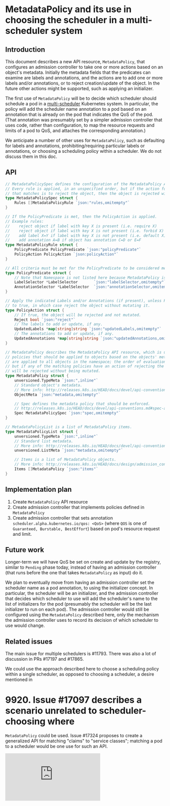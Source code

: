 # MetadataPolicy and its use in choosing the scheduler in a multi-scheduler system

## Introduction

This document describes a new API resource, `MetadataPolicy`, that configures an
admission controller to take one or more actions based on an object's metadata.
Initially the metadata fields that the predicates can examine are labels and
annotations, and the actions are to add one or more labels and/or annotations,
or to reject creation/update of the object. In the future other actions might be
supported, such as applying an initializer.

The first use of `MetadataPolicy` will be to decide which scheduler should
schedule a pod in a [multi-scheduler](./multiple-schedulers.md)
Kubernetes system. In particular, the policy will add the scheduler name
annotation to a pod based on an annotation that is already on the pod that
indicates the QoS of the pod. (That annotation was presumably set by a simpler
admission controller that uses code, rather than configuration, to map the
resource requests and limits of a pod to QoS, and attaches the corresponding
annotation.)

We anticipate a  number of other uses for `MetadataPolicy`, such as defaulting
for labels and annotations, prohibiting/requiring particular labels or
annotations, or choosing a scheduling policy within a scheduler. We do not
discuss them in this doc.


## API

```go
// MetadataPolicySpec defines the configuration of the MetadataPolicy API resource.
// Every rule is applied, in an unspecified order, but if the action for any rule
// that matches is to reject the object, then the object is rejected without being mutated.
type MetadataPolicySpec struct {
	Rules []MetadataPolicyRule `json:"rules,omitempty"`
}

// If the PolicyPredicate is met, then the PolicyAction is applied.
// Example rules:
//    reject object if label with key X is present (i.e. require X)
//    reject object if label with key X is not present (i.e. forbid X)
//    add label X=Y if label with key X is not present (i.e. default X)
//    add annotation A=B if object has annotation C=D or E=F
type MetadataPolicyRule struct {
	PolicyPredicate PolicyPredicate `json:"policyPredicate"`
	PolicyAction PolicyAction `json:policyAction"`
}

// All criteria must be met for the PolicyPredicate to be considered met.
type PolicyPredicate struct {
	// Note that Namespace is not listed here because MetadataPolicy is per-Namespace.	
	LabelSelector *LabelSelector       `json:"labelSelector,omitempty"`
	AnnotationSelector *LabelSelector  `json:"annotationSelector,omitempty"`
}

// Apply the indicated Labels and/or Annotations (if present), unless Reject is set
// to true, in which case reject the object without mutating it.
type PolicyAction struct {
	// If true, the object will be rejected and not mutated.
	Reject bool `json:"reject"`
	// The labels to add or update, if any.
	UpdatedLabels *map[string]string `json:"updatedLabels,omitempty"`
	// The annotations to add or update, if any.
	UpdatedAnnotations *map[string]string `json:"updatedAnnotations,omitempty"`
}

// MetadataPolicy describes the MetadataPolicy API resource, which is used for specifying
// policies that should be applied to objects based on the objects' metadata. All MetadataPolicy's
// are applied to all objects in the namespace; the order of evaluation is not guaranteed,
// but if any of the matching policies have an action of rejecting the object, then the object
// will be rejected without being mutated.
type MetadataPolicy struct {
	unversioned.TypeMeta `json:",inline"`
	// Standard object's metadata.
	// More info: http://releases.k8s.io/HEAD/docs/devel/api-conventions.md#metadata
	ObjectMeta `json:"metadata,omitempty"`

	// Spec defines the metadata policy that should be enforced.
	// http://releases.k8s.io/HEAD/docs/devel/api-conventions.md#spec-and-status
	Spec MetadataPolicySpec `json:"spec,omitempty"`
}

// MetadataPolicyList is a list of MetadataPolicy items.
type MetadataPolicyList struct {
	unversioned.TypeMeta `json:",inline"`
	// Standard list metadata.
	// More info: http://releases.k8s.io/HEAD/docs/devel/api-conventions.md#types-kinds
	unversioned.ListMeta `json:"metadata,omitempty"`

	// Items is a list of MetadataPolicy objects.
	// More info: http://releases.k8s.io/HEAD/docs/design/admission_control_resource_quota.md#admissioncontrol-plugin-resourcequota
	Items []MetadataPolicy `json:"items"`
}
```

## Implementation plan

1. Create `MetadataPolicy` API resource
1. Create admission controller that implements policies defined in
`MetadataPolicy`
1. Create admission controller that sets annotation
`scheduler.alpha.kubernetes.io/qos: <QoS>`
(where `QOS` is one of `Guaranteed, Burstable, BestEffort`)
based on pod's resource request and limit.

## Future work

Longer-term we will have QoS be set on create and update by the registry,
similar to `Pending` phase today, instead of having an admission controller
(that runs before the one that takes `MetadataPolicy` as input) do it.

We plan to eventually move from having an admission controller set the scheduler
name as a pod annotation, to using the initializer concept. In particular, the
scheduler will be an initializer, and the admission controller that decides
which scheduler to use will add the scheduler's name to the list of initializers
for the pod (presumably the scheduler will be the last initializer to run on
each pod). The admission controller would still be configured using the
`MetadataPolicy` described here, only the mechanism the admission controller
uses to record its decision of which scheduler to use would change.

## Related issues

The main issue for multiple schedulers is #11793. There was also a lot of
discussion in PRs #17197 and #17865.

We could use the approach described here to choose a scheduling policy within a
single scheduler, as opposed to choosing a scheduler, a desire mentioned in

# 9920. Issue #17097 describes a scenario unrelated to scheduler-choosing where

`MetadataPolicy` could be used. Issue #17324 proposes to create a generalized
API for matching "claims" to "service classes"; matching a pod to a scheduler
would be one use for such an API.


<!-- BEGIN MUNGE: GENERATED_ANALYTICS -->
[![Analytics](https://kubernetes-site.appspot.com/UA-36037335-10/GitHub/docs/design/metadata-policy.md?pixel)]()
<!-- END MUNGE: GENERATED_ANALYTICS -->
